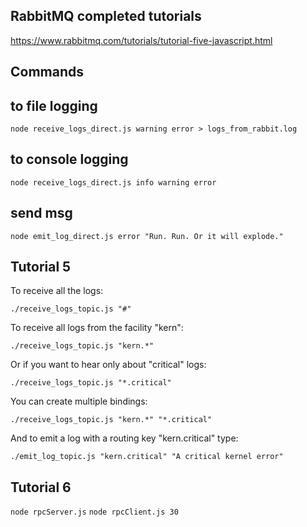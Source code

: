 ## RabbitMQ completed tutorials
https://www.rabbitmq.com/tutorials/tutorial-five-javascript.html

## Commands

## to file logging
`node receive_logs_direct.js warning error > logs_from_rabbit.log`

## to console logging
`node receive_logs_direct.js info warning error`

## send msg
`node emit_log_direct.js error "Run. Run. Or it will explode."`

## Tutorial 5

To receive all the logs:

`./receive_logs_topic.js "#"`

To receive all logs from the facility "kern":

`./receive_logs_topic.js "kern.*"`

Or if you want to hear only about "critical" logs:

`./receive_logs_topic.js "*.critical"`

You can create multiple bindings:

`./receive_logs_topic.js "kern.*" "*.critical"`

And to emit a log with a routing key "kern.critical" type:

`./emit_log_topic.js "kern.critical" "A critical kernel error"`

## Tutorial 6

`node rpcServer.js`
`node rpcClient.js 30`
